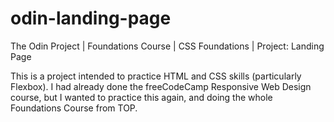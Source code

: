 # odin-landing-page
The Odin Project | Foundations Course | CSS Foundations | Project: Landing Page

This is a project intended to practice HTML and CSS skills (particularly Flexbox). I had already done the freeCodeCamp Responsive Web Design course, but I wanted to practice this again, and doing the whole Foundations Course from TOP.